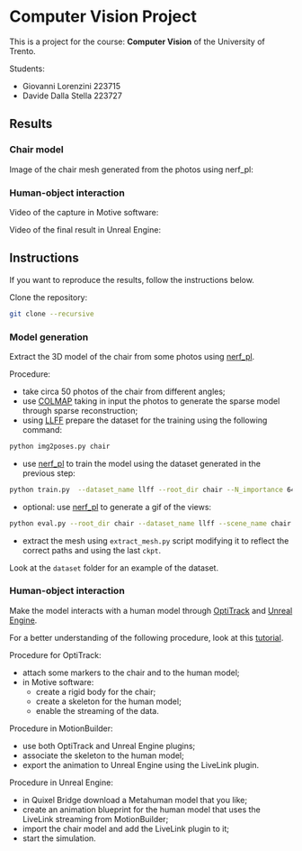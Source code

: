 # Computer Vision Project

This is a project for the course: **Computer Vision** of the University of Trento.

Students:
- Giovanni Lorenzini    223715
- Davide Dalla Stella   223727

## Results

### Chair model

Image of the chair mesh generated from the photos using nerf_pl:

### Human-object interaction

Video of the capture in Motive software:

Video of the final result in Unreal Engine:

## Instructions

If you want to reproduce the results, follow the instructions below.

Clone the repository:
```bash
git clone --recursive
```

### Model generation

Extract the 3D model of the chair from some photos using [nerf_pl](https://github.com/kwea123/nerf_pl/tree/dev).

Procedure:
- take circa 50 photos of the chair from different angles;
- use [COLMAP](https://github.com/colmap/colmap) taking in input the photos to generate the sparse model through sparse reconstruction;
- using [LLFF](https://github.com/Fyusion/LLFF) prepare the dataset for the training using the following command:
```bash
python img2poses.py chair
```
- use [nerf_pl](https://github.com/kwea123/nerf_pl/tree/dev) to train the model using the dataset generated in the previous step:
```bash
python train.py  --dataset_name llff --root_dir chair --N_importance 64 --img_wh 504 378 --num_epochs 30 --batch_size 1024 --optimizer adam --lr 5e-4 --lr_scheduler steplr --decay_step 10 20 --decay_gamma 0.5  --exp_name chair --spheric
```
- optional: use [nerf_pl](https://github.com/kwea123/nerf_pl/tree/dev) to generate a gif of the views:
```bash
python eval.py --root_dir chair --dataset_name llff --scene_name chair --img_wh 400 400 --N_importance 64 --ckpt_path ckpts/chair/epoch\=17.ckpt --spheric_poses
```
- extract the mesh using `extract_mesh.py` script modifying it to reflect the correct paths and using the last `ckpt`.
 
Look at the `dataset` folder for an example of the dataset.

### Human-object interaction

Make the model interacts with a human model through [OptiTrack](https://optitrack.com) and [Unreal Engine](https://www.unrealengine.com).

For a better understanding of the following procedure, look at this [tutorial](https://docs.optitrack.com/plugins/optitrack-unreal-engine-plugin/unreal-engine-motionbuilder-workflow).

Procedure for OptiTrack:
- attach some markers to the chair and to the human model;
- in Motive software:
    - create a rigid body for the chair;
    - create a skeleton for the human model;
    - enable the streaming of the data.

Procedure in MotionBuilder:
- use both OptiTrack and Unreal Engine plugins;
- associate the skeleton to the human model;
- export the animation to Unreal Engine using the LiveLink plugin.

Procedure in Unreal Engine:
- in Quixel Bridge download a Metahuman model that you like;
- create an animation blueprint for the human model that uses the LiveLink streaming from MotionBuilder;
- import the chair model and add the LiveLink plugin to it;
- start the simulation.
